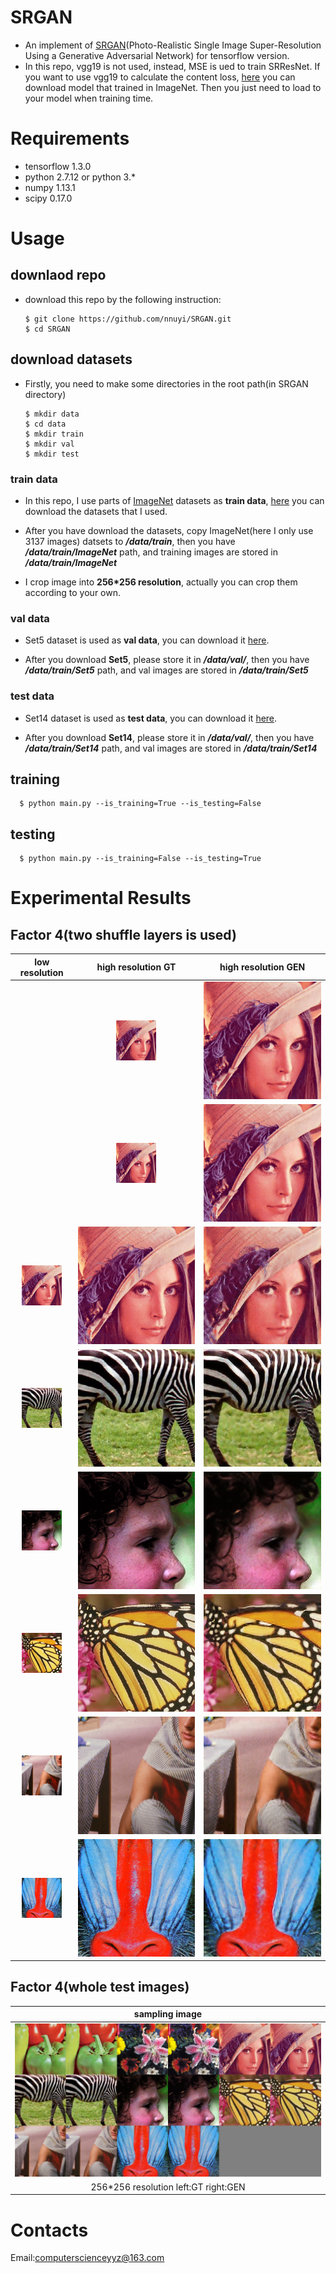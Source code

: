 # SRGAN
  - An implement of [SRGAN](https://arxiv.org/abs/1609.04802)(Photo-Realistic Single Image Super-Resolution Using a Generative Adversarial Network) for tensorflow version.
  - In this repo, vgg19 is not used, instead, MSE is ued to train SRResNet. If you want to use vgg19 to calculate the content loss, [here]() you can download model that trained in ImageNet. Then you just need to load to your model when training time.

# Requirements
  - tensorflow 1.3.0
  - python 2.7.12 or python 3.*
  - numpy 1.13.1
  - scipy 0.17.0
  
# Usage
  ## downlaod repo
  - download this repo by the following instruction:
  
        $ git clone https://github.com/nnuyi/SRGAN.git
        $ cd SRGAN
      
  ## download datasets
  - Firstly, you need to make some directories in the root path(in SRGAN directory)
  
        $ mkdir data
        $ cd data
        $ mkdir train
        $ mkdir val
        $ mkdir test   

  ### train data
  - In this repo, I use parts of [ImageNet]() datasets as **train data**, [here]() you can download the datasets that I used. 
  
  - After you have download the datasets, copy ImageNet(here I only use 3137 images) datsets to ***/data/train***, then you have ***/data/train/ImageNet*** path, and training images are stored in ***/data/train/ImageNet***
  
  - I crop image into **256*256 resolution**, actually you can crop them according to your own.
  
  ### val data
  - Set5 dataset is used as **val data**, you can download it [here]().
  
  - After you download **Set5**, please store it in ***/data/val/***, then you have ***/data/train/Set5*** path, and val images are stored in ***/data/train/Set5***
  
  ### test data
  - Set14 dataset is used as **test data**, you can download it [here]().
  
  - After you download **Set14**, please store it in ***/data/val/***, then you have ***/data/train/Set14*** path, and val images are stored in ***/data/train/Set14***
 
  ## training
  
      $ python main.py --is_training=True --is_testing=False
      
  ## testing
  
      $ python main.py --is_training=False --is_testing=True
      
# Experimental Results
## Factor 4(two shuffle layers is used)
  
  | low resolution| high resolution GT| high resolution GEN|
  |:-----------------:|:-----------------:|:-----------------:|
  | ![Alt test](/data/Set14_gt_lr_2.png)| ![Alt test](/data/Set14_gt_hr_2.png)| ![Alt test](/data/Set14_test_hr_2.png)||
  | ![Alt test](/data/Set14_gt_lr_2.png)| ![Alt test](/data/Set14_gt_hr_2.png)| ![Alt test](/data/Set14_test_hr_2.png)||
  | ![Alt test](/data/Set14_gt_lr_2.png)| ![Alt test](/data/Set14_gt_hr_2.png)| ![Alt test](/data/Set14_test_hr_2.png)||
  | ![Alt test](/data/Set14_gt_lr_3.png)| ![Alt test](/data/Set14_gt_hr_3.png)| ![Alt test](/data/Set14_test_hr_3.png)||
  | ![Alt test](/data/Set14_gt_lr_4.png)| ![Alt test](/data/Set14_gt_hr_4.png)| ![Alt test](/data/Set14_test_hr_4.png)||
  | ![Alt test](/data/Set14_gt_lr_5.png)| ![Alt test](/data/Set14_gt_hr_5.png)| ![Alt test](/data/Set14_test_hr_5.png)||
  | ![Alt test](/data/Set14_gt_lr_6.png)| ![Alt test](/data/Set14_gt_hr_6.png)| ![Alt test](/data/Set14_test_hr_6.png)||
  | ![Alt test](/data/Set14_gt_lr_7.png)| ![Alt test](/data/Set14_gt_hr_7.png)| ![Alt test](/data/Set14_test_hr_7.png)||
  
## Factor 4(whole test images)

  |sampling image|
  |:-----------------:|
  |![Alt test](/data/Set14_test.png)|
  |256*256 resolution left:GT right:GEN||
  
# Contacts
  Email:computerscienceyyz@163.com
